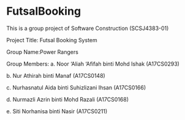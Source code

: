 # FutsalBooking

This is a group project of Software Construction (SCSJ4383-01)

Project Title: Futsal Booking System

Group Name:Power Rangers

Group Members:
a. Noor ‘Aliah ‘Afifah binti Mohd Ishak (A17CS0293)

b. Nur Athirah binti Manaf (A17CS0148)

c. Nurhasnatul Aida binti Suhizlizani Ihsan (A17CS0166)

d. Nurmazli Azrin binti Mohd Razali (A17CS0168)

e. Siti Norhanisa binti Nasir (A17CS0211)
